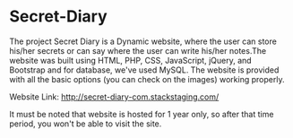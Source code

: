 # Secret-Diary

The project Secret Diary is a Dynamic website, where the user can store his/her secrets or can say where the user can write his/her notes.The website was built using HTML, PHP, CSS, JavaScript, jQuery, and Bootstrap and for database, we've used MySQL. The website is provided with all the basic options (you can check on the images) working properly.

Website Link: http://secret-diary-com.stackstaging.com/

It must be noted that website is hosted for 1 year only, so after that time period, you won't be able to visit the site. 
